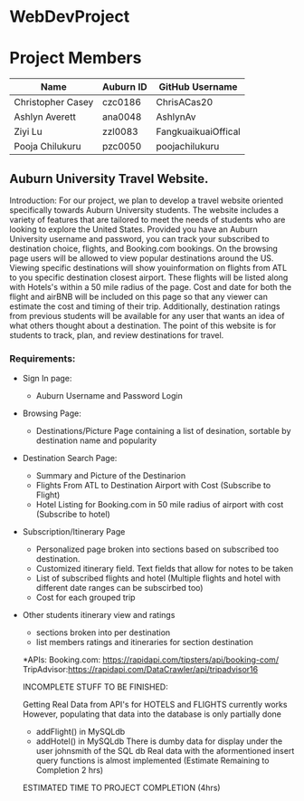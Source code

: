 # WebDevProject

# Project Members 
| Name | Auburn ID | GitHub Username |
| ---- | --------- | --------------- |
|Christopher Casey | czc0186 | ChrisACas20 |
|Ashlyn Averett | ana0048 | AshlynAv |
|Ziyi Lu | zzl0083 | FangkuaikuaiOffical | 
|Pooja Chilukuru | pzc0050 | poojachilukuru |



## Auburn University Travel Website. 
  Introduction: 
For our project, we plan to develop a travel website oriented specifically towards Auburn University students. The website includes a variety of features that are tailored to meet the needs of students who are looking to explore the United States. Provided you have an Auburn University username and password, you can track your subscribed to destination choice, flights, and Booking.com bookings. On the browsing page users will be allowed to view popular destinations around the US. Viewing specific destinations will show  youinformation on flights from ATL to you specific destination closest airport. These flights will be listed along with Hotels's within a 50 mile radius of the page. Cost and date for both the flight and airBNB will be included on this page so that any viewer can estimate the cost and timing of their trip. Additionally, destination ratings from previous students will be available for any user that wants an idea of what others thought about a destination. The point of this website is for students to track, plan, and review destinations for travel. 

### Requirements:
* Sign In page:
  - Auburn Username and Password Login
* Browsing Page: 
  - Destinations/Picture Page containing a list of desination, sortable by destination name and popularity
* Destination Search Page:
  - Summary and Picture of the Destinarion
  - Flights From ATL to Destination Airport with Cost (Subscribe to Flight)
  - Hotel Listing for Booking.com in 50 mile radius of airport with cost (Subscribe to hotel)
* Subscription/Itinerary Page
  - Personalized page broken into sections based on subscribed too destination.
  - Customized itinerary field. Text fields that allow for notes to be taken 
  - List of subscribed flights and hotel (Multiple flights and hotel with different date ranges can be subscirbed too)
  - Cost for each grouped trip
* Other students itinerary view and ratings
  - sections broken into per destination 
  - list members ratings and itineraries for section destination
  
  *APIs:
  Booking.com: https://rapidapi.com/tipsters/api/booking-com/
  TripAdvisor:https://rapidapi.com/DataCrawler/api/tripadvisor16
  
  INCOMPLETE STUFF TO BE FINISHED: 
  
  Getting Real Data from API's for HOTELS and FLIGHTS currently works
  However, populating that data into the database is only partially done
  - addFlight() in MySQLdb
  - addHotel() in MySQLdb
  There is dumby data for display under the user johnsmith of the SQL db 
  Real data with the aformentioned insert query functions is almost implemented (Estimate Remaining to Completion 2 hrs)

  ESTIMATED TIME TO PROJECT COMPLETION (4hrs)




